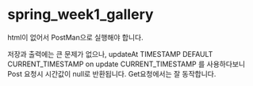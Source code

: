 # spring_week1_gallery
html이 없어서 PostMan으로 실행해야 합니다.

저장과 출력에는 큰 문제가 없으나, 
updateAt TIMESTAMP DEFAULT CURRENT_TIMESTAMP on update CURRENT_TIMESTAMP
를 사용하다보니 Post 요청시 시간값이 null로 반환됩니다.
Get요청에서는 잘 동작합니다.
